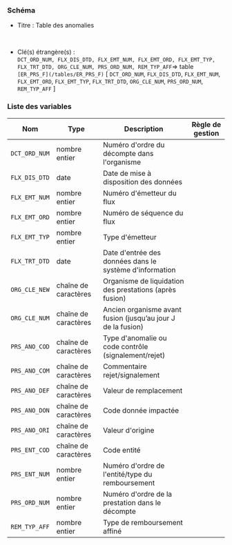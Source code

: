 ### Schéma


- Titre : Table des anomalies
<br />



- Clé(s) étrangère(s) : <br />
`DCT_ORD_NUM, FLX_DIS_DTD, FLX_EMT_NUM, FLX_EMT_ORD, FLX_EMT_TYP, FLX_TRT_DTD, ORG_CLE_NUM, PRS_ORD_NUM, REM_TYP_AFF`=> table `[ER_PRS_F](/tables/ER_PRS_F)` [ `DCT_ORD_NUM`, `FLX_DIS_DTD`, `FLX_EMT_NUM`, `FLX_EMT_ORD`, `FLX_EMT_TYP`, `FLX_TRT_DTD`, `ORG_CLE_NUM`, `PRS_ORD_NUM`, `REM_TYP_AFF` ]<br />

 
### Liste des variables

Nom | Type | Description | Règle de gestion
-|-|-|-
`DCT_ORD_NUM`| nombre entier |Numéro d'ordre du décompte dans l'organisme||
`FLX_DIS_DTD`| date |Date de mise à disposition des données||
`FLX_EMT_NUM`| nombre entier |Numéro d'émetteur du flux||
`FLX_EMT_ORD`| nombre entier |Numéro de séquence du flux||
`FLX_EMT_TYP`| nombre entier |Type d'émetteur||
`FLX_TRT_DTD`| date |Date d'entrée des données dans le système d'information||
`ORG_CLE_NEW`| chaîne de caractères |Organisme de liquidation des prestations (après fusion)||
`ORG_CLE_NUM`| chaîne de caractères |Ancien organisme avant fusion (jusqu’au jour J de la fusion)||
`PRS_ANO_COD`| chaîne de caractères |Type d'anomalie ou code contrôle (signalement/rejet)||
`PRS_ANO_COM`| chaîne de caractères |Commentaire rejet/signalement||
`PRS_ANO_DEF`| chaîne de caractères |Valeur de remplacement||
`PRS_ANO_DON`| chaîne de caractères |Code donnée impactée||
`PRS_ANO_ORI`| chaîne de caractères |Valeur d'origine||
`PRS_ENT_COD`| chaîne de caractères |Code entité||
`PRS_ENT_NUM`| nombre entier |Numéro d'ordre de l'entité/type du remboursement||
`PRS_ORD_NUM`| nombre entier |Numéro d'ordre de la prestation dans le décompte||
`REM_TYP_AFF`| nombre entier |Type de remboursement affiné||